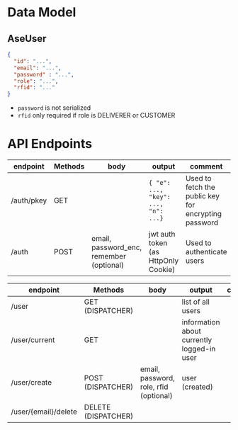 # Data Model

## AseUser
```json
{
  "id": "...",
  "email": "...",
  "password" : "...",
  "role": "...",
  "rfid": "..."
}
```
- `password` is not serialized
- `rfid` only required if role is DELIVERER or CUSTOMER

# API Endpoints

| endpoint   | Methods | body                                     | output                              | comment                                             |
|------------|---------|------------------------------------------|-------------------------------------|-----------------------------------------------------|
| /auth/pkey | GET     |                                          | `{ "e": ..., "key": ..., "n": ...}` | Used to fetch the public key for encrypting password |
| /auth      | POST    | email, password_enc, remember (optional) | jwt auth token (as HttpOnly Cookie) | Used to authenticate users                          |


| endpoint             | Methods             | body                                   | output                                     | comment |
|----------------------|---------------------|----------------------------------------|--------------------------------------------|---------|
| /user                | GET (DISPATCHER)    |                                        | list of all users                          |         |
| /user/current        | GET                 |                                        | information about currently logged-in user |         |
| /user/create         | POST (DISPATCHER)   | email, password, role, rfid (optional) | user (created)                             |         |  
| /user/{email}/delete | DELETE (DISPATCHER) |                                        |                                            |         | 